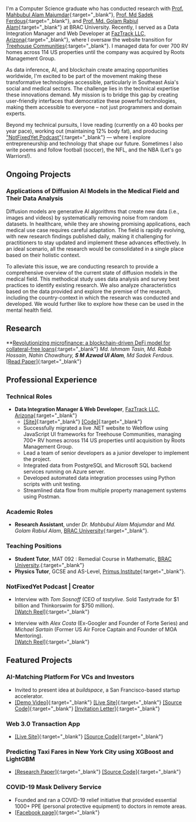 I'm a Computer Science graduate who has conducted research with [Prof. Mahbubul Alam Majumdar](https://www.bracu.ac.bd/about/people/mahbubul-alam-majumdar-phd){:target="_blank"}, [Prof. Md Sadek Ferdous](https://scholar.google.co.uk/citations?user=DnQAee0AAAAJ&hl=en){:target="_blank"}, and [Prof. Md. Golam Rabiul Alam](https://scholar.google.com/citations?user=t4GrJR4AAAAJ&hl=en){:target="_blank"} at BRAC University. Recently, I served as a Data Integration Manager and Web Developer at [FazTrack LLC, Arizona](https://faztrack.com/){:target="_blank"}, where I oversaw the website transition for [Treehouse Communities](https://rootsmg.com/){:target="_blank"}.  I managed data for over 700 RV homes across 114 US properties until the company was acquired by Roots Management Group.

As data inference, AI, and blockchain create amazing opportunities worldwide, I'm excited to be part of the movement making these transformative technologies accessible, particularly in Southeast Asia's social and medical sectors. The challenge lies in the technical expertise these innovations demand. My mission is to bridge this gap by creating user-friendly interfaces that democratize these powerful technologies, making them accessible to everyone – not just programmers and domain experts.

Beyond my technical pursuits, I love reading (currently on a 40 books per year pace), working out (maintaining 12% body fat), and producing ["NotFixedYet Podcast"](https://www.instagram.com/reel/C7qJdT0yI-Y/?utm_source=ig_web_copy_link&igsh=MzRlODBiNWFlZA==){:target="_blank"} — where I explore entrepreneurship and technology that shape our future. Sometimes I also write poems and follow football (soccer), the NFL, and the NBA (Let's go Warriors!).

## Ongoing Projects

### Applications of Diffusion AI Models in the Medical Field and Their Data Analysis


Diffusion models are generative AI algorithms that create new data (i.e., images and videos) by systematically removing noise from random datasets. In healthcare, while they are showing promising applications, each medical use case requires careful adaptation. The field is rapidly evolving, with new research findings published daily, making it challenging for practitioners to stay updated and implement these advances effectively. In an ideal scenario, all the research would be consolidated in a single place based on their holistic context.

To alleviate this issue, we are conducting research to provide a comprehensive overview of the current state of diffusion models in the medical field. This methodical study uses data analysis and survey best practices to identify existing research. We also analyze characteristics based on the data provided and explore the premise of the research, including the country-context in which the research was conducted and developed. We would further like to explore how these can be used in the mental health field.


## Research
**[Revolutionizing microfinance: a blockchain-driven DeFi model for collateral-free loans](https://dspace.bracu.ac.bd/xmlui/handle/10361/21985){:target="_blank"}
*Md. Ishmam Tasin, Md. Rabib Hossain, Nahin Chowdhury, **S M Azwad Ul Alam**, Md Sadek Ferdous.*   
[[Read Paper]](assets/manuscripts/microfinance.pdf){:target="_blank"}

## Professional Experience

### Technical Roles
- **Data Integration Manager & Web Developer**, [FazTrack LLC, Arizona](https://faztrack.com/){:target="_blank"}
    - [[Site]](https://www.treehousecommunities.com/){:target="_blank"} [[Code]](https://github.com/Fahim-Azwad/TableUpdater.git){:target="_blank"}
    - Successfully migrated a live .NET website to Webflow using JavaScript UI frameworks for Treehouse Communities, managing 700+ RV homes across 114 US properties until acquisition by Roots Management Group.
    - Lead a team of senior developers as a junior developer to implement the project.
    - Integrated data from PostgreSQL and Microsoft SQL backend services running on Azure server.
    - Developed automated data integration processes using Python scripts with unit testing.
    - Streamlined data flow from multiple property management systems using Postman.

### Academic Roles
- **Research Assistant**, under *Dr. Mahbubul Alam Majumdar* and *Md. Golam Rabiul Alam*, [BRAC University](https://www.bracu.ac.bd/){:target="_blank"}.

### Teaching Positions
- **Student Tutor**, MAT 092 : Remedial Course in Mathematic, [BRAC University](https://www.bracu.ac.bd/).{:target="_blank"}
- **Physics Tutor**, GCSE and AS-Level, [Primus Institute](https://www.facebook.com/PrimusInstitution){:target="_blank"}.

### NotFixedYet Podcast | Creator                          
- Interview with *Tom Sosnoff* (CEO of *tastylive*. Sold Tastytrade for $1 billion and Thinkorswim for $750 million).                            
    [[Watch Reel]](https://www.instagram.com/reel/C7nI7bIhGQu/){:target="_blank"}        

- Interview with *Alex Costa* (Ex-Googler and Founder of Forte Series) and *Michael Sartain* (Former US Air Force Captain and Founder of MOA Mentoring).                                                    
    [[Watch Reel]](https://www.instagram.com/reel/C3de6C-yide/){:target="_blank"}


## Featured Projects
### AI-Matching Platform For VCs and Investors 
- Invited to present idea at *buildspace*, a San Francisco-based startup accelerator.                
- [[Demo Video]](https://www.instagram.com/reel/C9e6pG2hoMz/){:target="_blank"} [[Live Site]](https://youthventureai.streamlit.app/){:target="_blank"} [[Source Code]](https://github.com/Fahim-Azwad/youthventure.ai){:target="_blank"} [[Invitation Letter]](assets/invitation/buildspace.jpg){:target="_blank"}

### Web 3.0 Transaction App                                                    
- [[Live Site]](https://web3-app-windows-azwad-fahim.vercel.app/){:target="_blank"} [[Source Code]](https://github.com/Fahim-Azwad/web3-app){:target="_blank"}      

### Predicting Taxi Fares in New York City using XGBoost and LightGBM                                                      
- [[Research Paper]](https://github.com/errhythm/NYCTaxiFarePred/blob/main/Paper/Paper.pdf){:target="_blank"} [[Source Code]](https://github.com/errhythm/NYCTaxiFarePred/tree/main){:target="_blank"}			              	                          

### COVID-19 Mask Delivery Service
- Founded and ran a COVID-19 relief initiative that provided essential 1000+ PPE (personal protective equipment) to doctors in remote areas.               
- [[Facebook page]](https://www.facebook.com/MedicsKit){:target="_blank"}



<!-- 
<span style="font-size:18px;">[Blog](./blog.html)</span> for fun.
-->

<!-- 
<span style="font-size:18px;">[Miscellaneous](./miscellaneous.html)</span> to de-stress.
-->

